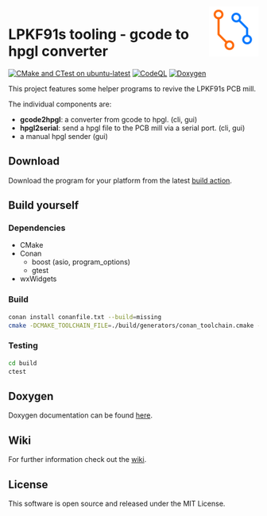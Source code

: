 <img src="./media/lpkf91s_controller_logo.svg" alt="logo" align="right" align="left" width="100" height="100" />

# LPKF91s tooling - gcode to hpgl converter


[![CMake and CTest on ubuntu-latest](https://github.com/314rs/lpkf91s/actions/workflows/cmake.yml/badge.svg)](https://github.com/314rs/lpkf91s/actions/workflows/cmake.yml)
[![CodeQL](https://github.com/314rs/lpkf91s/actions/workflows/codeql.yml/badge.svg)](https://github.com/314rs/lpkf91s/actions/workflows/codeql.yml)
[![Doxygen](https://github.com/314rs/lpkf91s/actions/workflows/doxygen.yml/badge.svg)](https://github.com/314rs/lpkf91s/actions/workflows/doxygen.yml)

This project features some helper programs to revive the LPKF91s PCB mill.

The individual components are:

- __gcode2hpgl__: a converter from gcode to hpgl. (cli, gui)
- __hpgl2serial__: send a hpgl file to the PCB mill via a serial port. (cli, gui)
- a manual hpgl sender (gui)

## Download

Download the program for your platform from the latest [build action](https://github.com/314rs/lpkf91s/actions/workflows/cmake.yml).

## Build yourself

### Dependencies

- CMake
- Conan
  - boost (asio, program_options)
  - gtest
- wxWidgets

### Build

```sh
conan install conanfile.txt --build=missing
cmake -DCMAKE_TOOLCHAIN_FILE=./build/generators/conan_toolchain.cmake -S. -B./build -G "YourGeneratorHere"
```

### Testing

```sh
cd build
ctest
```

## Doxygen

Doxygen documentation can be found [here](https://314rs.github.io/lpkf91s/).

## Wiki

For further information check out the [wiki](https://github.com/314rs/lpkf91s/wiki).

## License

This software is open source and released under the MIT License.
